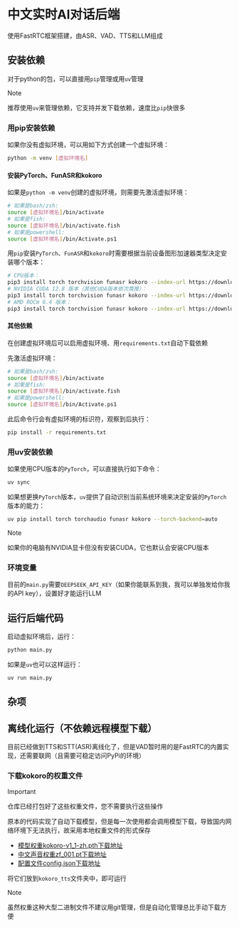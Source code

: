# 中文实时AI对话后端

使用FastRTC框架搭建，由ASR、VAD、TTS和LLM组成

## 安装依赖

对于python的包，可以直接用`pip`管理或用`uv`管理

> [!NOTE]
> 推荐使用`uv`来管理依赖，它支持并发下载依赖，速度比`pip`快很多

### 用pip安装依赖

如果你没有虚拟环境，可以用如下方式创建一个虚拟环境：

```bash
python -m venv [虚拟环境名]
```

#### 安装PyTorch、FunASR和kokoro

如果是`python -m venv`创建的虚拟环境，则需要先激活虚拟环境：

```bash
# 如果是bash/zsh:
source [虚拟环境名]/bin/activate
# 如果是fish:
source [虚拟环境名]/bin/activate.fish
# 如果是powershell:
source [虚拟环境名]/bin/Activate.ps1
```

用`pip`安装`PyTorch`、`FunASR`和`kokoro`时需要根据当前设备图形加速器类型决定安装哪个版本：

```bash
# CPU版本：
pip3 install torch torchvision funasr kokoro --index-url https://download.pytorch.org/whl/cpu
# NVIDIA CUDA 12.8 版本（其他CUDA版本依次类推）：
pip3 install torch torchvision funasr kokoro --index-url https://download.pytorch.org/whl/cu128
# AMD ROCm 6.4 版本：
pip3 install torch torchvision funasr kokoro --index-url https://download.pytorch.org/whl/rocm6.4
```

#### 其他依赖

在创建虚拟环境后可以启用虚拟环境、用`requirements.txt`自动下载依赖

先激活虚拟环境：

```bash
# 如果是bash/zsh:
source [虚拟环境名]/bin/activate
# 如果是fish:
source [虚拟环境名]/bin/activate.fish
# 如果是powershell:
source [虚拟环境名]/bin/Activate.ps1
```

此后命令行会有虚拟环境的标识符，观察到后执行：

```bash
pip install -r requirements.txt
```

### 用uv安装依赖

如果使用CPU版本的`PyTorch`，可以直接执行如下命令：

```bash
uv sync
```

如果想更换`PyTorch`版本，`uv`提供了自动识别当前系统环境来决定安装的`PyTorch`版本的能力：

```bash
uv pip install torch torchaudio funasr kokoro --torch-backend=auto
```

> [!NOTE]
> 如果你的电脑有NVIDIA显卡但没有安装CUDA，它也默认会安装CPU版本

### 环境变量

目前的`main.py`需要`DEEPSEEK_API_KEY`（如果你能联系到我，我可以单独发给你我的API key），设置好才能运行LLM

## 运行后端代码

启动虚拟环境后，运行：

```bash
python main.py
```

如果是`uv`也可以这样运行：

```bash
uv run main.py
```

## 杂项

## 离线化运行（不依赖远程模型下载）

目前已经做到TTS和STT(ASR)离线化了，但是VAD暂时用的是FastRTC的内置实现，还需要联网（且需要可稳定访问PyPi的环境）

### 下载kokoro的权重文件

> [!IMPORTANT]
> 仓库已经打包好了这些权重文件，您不需要执行这些操作

原本的代码实现了自动下载模型，但是每一次使用都会调用模型下载，导致国内网络环境下无法执行，故采用本地权重文件的形式保存

- [模型权重kokoro-v1_1-zh.pth下载地址](https://huggingface.co/hexgrad/Kokoro-82M-v1.1-zh/resolve/main/kokoro-v1_1-zh.pth?download=true)
- [中文声音权重zf_001.pt下载地址](https://huggingface.co/hexgrad/Kokoro-82M-v1.1-zh/resolve/main/voices/zf_001.pt?download=true)
- [配置文件config.json下载地址](https://huggingface.co/hexgrad/Kokoro-82M-v1.1-zh/resolve/main/config.json?download=true)

将它们放到`kokoro_tts`文件夹中，即可运行

> [!NOTE]
> 虽然权重这种大型二进制文件不建议用git管理，但是自动化管理总比手动下载方便
